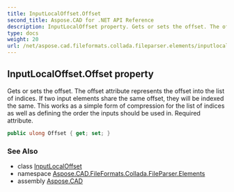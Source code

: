 ```yaml
---
title: InputLocalOffset.Offset
second_title: Aspose.CAD for .NET API Reference
description: InputLocalOffset property. Gets or sets the offset. The offset attribute represents the offset into the list of indices. If two input elements share the same offset they will be indexed the same. This works as a simple form of compression for the list of indices as well as defining the order the inputs should be used in. Required attribute
type: docs
weight: 20
url: /net/aspose.cad.fileformats.collada.fileparser.elements/inputlocaloffset/offset/
---
```

## InputLocalOffset.Offset property

Gets or sets the offset. The offset attribute represents the offset into the list of indices. If two input elements share the same offset, they will be indexed the same. This works as a simple form of compression for the list of indices as well as defining the order the inputs should be used in. Required attribute.

```csharp
public ulong Offset { get; set; }
```

### See Also

* class [InputLocalOffset](../)
* namespace [Aspose.CAD.FileFormats.Collada.FileParser.Elements](../../inputlocaloffset/)
* assembly [Aspose.CAD](../../../)



